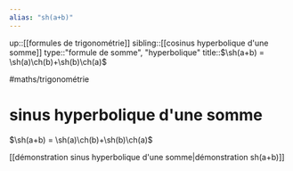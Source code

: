 ```yaml
---
alias: "sh(a+b)"
---
```

up::[[formules de trigonométrie]]
sibling::[[cosinus hyperbolique d'une somme]]
type::"formule de somme", "hyperbolique"
title::$\sh(a+b) = \sh(a)\ch(b)+\sh(b)\ch(a)$

#maths/trigonométrie 

# sinus hyperbolique d'une somme

$\sh(a+b) = \sh(a)\ch(b)+\sh(b)\ch(a)$

[[démonstration sinus hyperbolique d'une somme|démonstration sh(a+b)]]